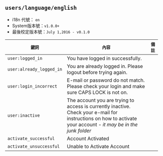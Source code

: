 ## `users/language/english` 
- i18n 代號：	`en`
- System版本號：`v1.0.0+`
- 最後校定版本號：`July 1,2016 - v0.1.0`

| `鍵詞` | `內容` | `備註` |
| --- | --- | --- |
| <a name="user:logged_in"></a>`user:logged_in` | You have logged in successfully. | |
| <a name="user:already_logged_in"></a>`user:already_logged_in` | You are already logged in. Please logout before trying again. | |
| <a name="user:login_incorrect"></a>`user:login_incorrect` | E-mail or password do not match. Please check your login and make sure CAPS LOCK is not on. | |
| <a name="user:inactive"></a>`user:inactive` | The account you are trying to access is currently inactive.<br />Check your e-mail for instructions on how to activate your account - <em>it may be in the junk folder | |
| <a name="activate_successful"></a> `activate_successful` |Account Activated | |
| <a name="activate_unsuccessful"></a> `activate_unsuccessful` | Unable to Activate Account | |